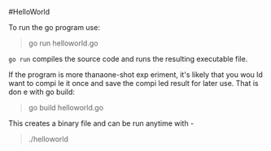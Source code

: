 #HelloWorld 

To run the go program use: 
> go run helloworld.go 

`go run` compiles the source code and runs the resulting executable file. 

If the program is more thanaone-shot exp eriment, it's likely that you wou ld want to compi le
it once and save the compi led result for later use. That is don e with go build:
> go build helloworld.go

This creates a binary file and can be run anytime with - 
> ./helloworld


